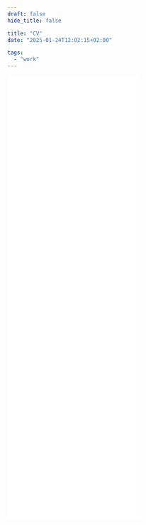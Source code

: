 ```yaml
---
draft: false
hide_title: false

title: "CV"
date: "2025-01-24T12:02:15+02:00"

tags:
  - "work"
---
```


<embed class="fit-embed" src="resources/cv.pdf" height="1000" type="application/pdf">
